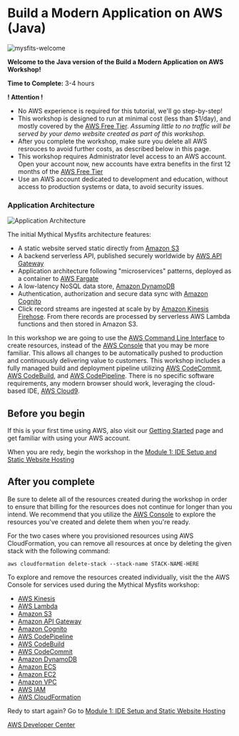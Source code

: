 # Build a Modern Application on AWS (Java)

![mysfits-welcome](/images/module-1/mysfits-welcome.png)

**Welcome to the **Java** version of the Build a Modern Application on AWS Workshop!**

**Time to Complete:** 3-4 hours

**! Attention !**

* No AWS experience is required for this tutorial, we'll go step-by-step!
* This workshop is designed to run at minimal cost (less than $1/day), and mostly covered by the [AWS Free Tier](https://aws.amazon.com/free).
*Assuming little to no traffic will be served by your demo website created as part of this workshop.*
* After you complete the workshop, make sure you delete all AWS resrouces to avoid further costs, as described below in this page.
* This workshop requires Administrator level access to an AWS account. Open your account now, new accounts have extra benefits in the first 12 months of the [AWS Free Tier](https://aws.amazon.com/free/)
* Use an AWS account dedicated to development and education, without access to production systems or data, to avoid security issues. 

### Application Architecture

![Application Architecture](/images/arch-diagram.png)

The initial Mythical Mysfits architecture features:
* A static website served static directly from [Amazon S3](https://aws.amazon.com/s3)
* A backend serverless API, published securely worldwide by [AWS API Gateway](https://aws.amazon.com/api-gateway/) 
* Application architecture following "microservices" patterns, deployed as a container to [AWS Fargate](https://aws.amazon.com/fargate/)
* A low-latency NoSQL data store, [Amazon DynamoDB](https://aws.amazon.com/dynamodb/)
* Authentication, authorization and secure data sync with [Amazon Cognito](https://aws.amazon.com/fargate/)
* Click record streams are ingested at scale by by [Amazon Kinesis Firehose](https://aws.amazon.com/kinesis/data-firehose/). From there records are processed by serverless AWS Lambda functions and then stored in Amazon S3.

In this workshop we are going to use the [AWS Command Line Interface](https://aws.amazon.com/cli/) to create resources, instead of the [AWS Console](https://aws.amazon.com/console/) that you may be more familiar. This allows all changes to be automatically pushed to production and continuously delivering value to customers. This workshop includes a fully managed build and deployment pipeline utilizing [AWS CodeCommit](https://aws.amazon.com/codecommit/), [AWS CodeBuild](https://aws.amazon.com/codebuild/), and [AWS CodePipeline](https://aws.amazon.com/codepipeline/).  There is no specific software requirements, any modern browser should work, leveraging the cloud-based IDE, [AWS Cloud9](https://aws.amazon.com/cloud9/).
 

## Before you begin
If this is your first time using AWS, also visit our [Getting Started](https://aws.amazon.com/getting-started/) page and get familiar with using your AWS account.

When you are redy, begin the workshop in the [Module 1: IDE Setup and Static Website Hosting](/module-1)


## After you complete
Be sure to delete all of the resources created during the workshop in order to ensure that billing for the resources does not continue for longer than you intend.  We recommend that you utilize the [AWS Console](https://aws.amazon.com/console/) to explore the resources you've created and delete them when you're ready.  

For the two cases where you provisioned resources using AWS CloudFormation, you can remove all resources at once by deleting the given stack with the following command:

```
aws cloudformation delete-stack --stack-name STACK-NAME-HERE
```

To explore and remove the resources created individually, visit the the AWS Console for services used during the Mythical Mysfits workshop:
* [AWS Kinesis](https://console.aws.amazon.com/kinesis/home)
* [AWS Lambda](https://console.aws.amazon.com/lambda/home)
* [Amazon S3](https://console.aws.amazon.com/s3/home)
* [Amazon API Gateway](https://console.aws.amazon.com/apigateway/home)
* [Amazon Cognito](https://console.aws.amazon.com/cognito/home)
* [AWS CodePipeline](https://console.aws.amazon.com/codepipeline/home)
* [AWS CodeBuild](https://console.aws.amazon.com/codebuild/home)
* [AWS CodeCommit](https://console.aws.amazon.com/codecommit/home)
* [Amazon DynamoDB](https://console.aws.amazon.com/dynamodb/home)
* [Amazon ECS](https://console.aws.amazon.com/ecs/home)
* [Amazon EC2](https://console.aws.amazon.com/ec2/home)
* [Amazon VPC](https://console.aws.amazon.com/vpc/home)
* [AWS IAM](https://console.aws.amazon.com/iam/home)
* [AWS CloudFormation](https://console.aws.amazon.com/cloudformation/home)


Redy to start again? Go to [Module 1: IDE Setup and Static Website Hosting](/module-1)


[AWS Developer Center](https://developer.aws)

